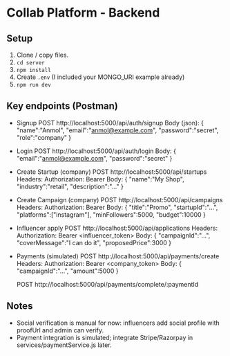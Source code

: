 # Collab Platform - Backend 

## Setup
1. Clone / copy files.
2. `cd server`
3. `npm install`
4. Create `.env` (I included your MONGO_URI example already)
5. `npm run dev`

## Key endpoints (Postman)
- Signup
  POST http://localhost:5000/api/auth/signup
  Body (json): { "name":"Anmol", "email":"anmol@example.com", "password":"secret", "role":"company" }

- Login
  POST http://localhost:5000/api/auth/login
  Body: { "email":"anmol@example.com", "password":"secret" }

- Create Startup (company)
  POST http://localhost:5000/api/startups
  Headers: Authorization: Bearer <token>
  Body: { "name":"My Shop", "industry":"retail", "description":"..." }

- Create Campaign (company)
  POST http://localhost:5000/api/campaigns
  Headers: Authorization: Bearer <token>
  Body: { "title":"Promo", "startupId":"...", "platforms":["instagram"], "minFollowers":5000, "budget":10000 }

- Influencer apply
  POST http://localhost:5000/api/applications
  Headers: Authorization: Bearer <influencer_token>
  Body: { "campaignId":"...", "coverMessage":"I can do it", "proposedPrice":3000 }

- Payments (simulated)
  POST http://localhost:5000/api/payments/create
  Headers: Authorization: Bearer <company_token>
  Body: { "campaignId":"...", "amount":5000 }

  POST http://localhost:5000/api/payments/complete/:paymentId

## Notes
- Social verification is manual for now: influencers add social profile with proofUrl and admin can verify.
- Payment integration is simulated; integrate Stripe/Razorpay in services/paymentService.js later.
